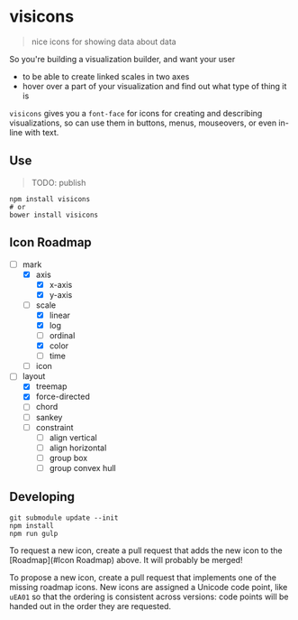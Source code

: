 # visicons
> nice icons for showing data about data

So you're building a visualization builder, and want your user
- to be able to create linked scales in two axes
- hover over a part of your visualization and find out what type of thing it is


`visicons` gives you a `font-face` for icons for creating and describing
visualizations, so can use them in buttons, menus, mouseovers, or even in-line
with text.

## Use
> TODO: publish
```shell
npm install visicons
# or
bower install visicons
```

## Icon Roadmap
- [ ] mark
  - [x] axis
    - [x] x-axis
    - [x] y-axis
  - [ ] scale
    - [x] linear
    - [x] log
    - [ ] ordinal
    - [x] color
    - [ ] time
  - [ ] icon
- [ ] layout
  - [x] treemap
  - [x] force-directed
  - [ ] chord
  - [ ] sankey
  - [ ] constraint
    - [ ] align vertical
    - [ ] align horizontal
    - [ ] group box
    - [ ] group convex hull

## Developing

```shell
git submodule update --init
npm install
npm run gulp
```

To request a new icon, create a pull request that adds the new icon
to the [Roadmap](#Icon Roadmap) above. It will probably be merged!

To propose a new icon, create a pull request that implements one of the
missing roadmap icons. New icons are assigned a Unicode code point, like
`uEA01` so that the ordering is consistent across versions: code points will be
handed out in the order they are requested.
